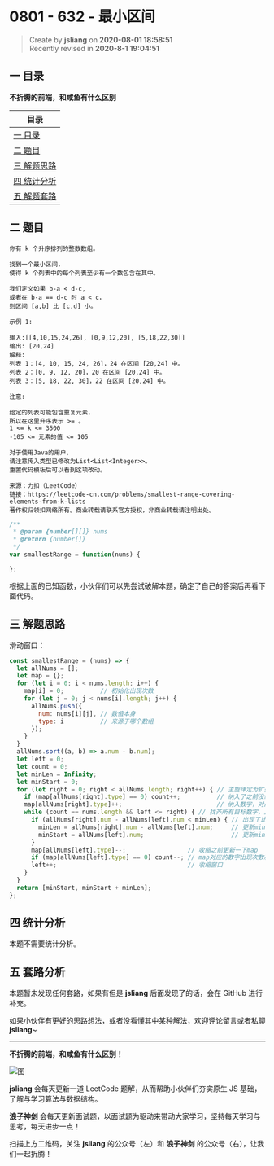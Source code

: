 0801 - 632 - 最小区间
===

> Create by **jsliang** on **2020-08-01 18:58:51**  
> Recently revised in **2020-8-1 19:04:51**  

## 一 目录

**不折腾的前端，和咸鱼有什么区别**

| 目录 |
| --- |
| [一 目录](#chapter-one) |
| [二 题目](#chapter-two) |
| [三 解题思路](#chapter-three) |
| [四 统计分析](#chapter-four) |
| [五 解题套路](#chapter-five) |

## 二 题目



```
你有 k 个升序排列的整数数组。

找到一个最小区间，
使得 k 个列表中的每个列表至少有一个数包含在其中。

我们定义如果 b-a < d-c,
或者在 b-a == d-c 时 a < c，
则区间 [a,b] 比 [c,d] 小。

示例 1:

输入:[[4,10,15,24,26], [0,9,12,20], [5,18,22,30]]
输出: [20,24]
解释: 
列表 1：[4, 10, 15, 24, 26]，24 在区间 [20,24] 中。
列表 2：[0, 9, 12, 20]，20 在区间 [20,24] 中。
列表 3：[5, 18, 22, 30]，22 在区间 [20,24] 中。

注意:

给定的列表可能包含重复元素，
所以在这里升序表示 >= 。
1 <= k <= 3500
-105 <= 元素的值 <= 105

对于使用Java的用户，
请注意传入类型已修改为List<List<Integer>>。
重置代码模板后可以看到这项改动。

来源：力扣（LeetCode）
链接：https://leetcode-cn.com/problems/smallest-range-covering-elements-from-k-lists
著作权归领扣网络所有。商业转载请联系官方授权，非商业转载请注明出处。
```

```js
/**
 * @param {number[][]} nums
 * @return {number[]}
 */
var smallestRange = function(nums) {

};
```

根据上面的已知函数，小伙伴们可以先尝试破解本题，确定了自己的答案后再看下面代码。

## 三 解题思路



滑动窗口：

```js
const smallestRange = (nums) => {
  let allNums = [];
  let map = {};
  for (let i = 0; i < nums.length; i++) {
    map[i] = 0;          // 初始化出现次数
    for (let j = 0; j < nums[i].length; j++) {
      allNums.push({
        num: nums[i][j], // 数值本身
        type: i          // 来源于哪个数组
      });
    }
  }
  allNums.sort((a, b) => a.num - b.num);
  let left = 0;
  let count = 0;
  let minLen = Infinity;
  let minStart = 0;
  for (let right = 0; right < allNums.length; right++) { // 主旋律定为扩张
    if (map[allNums[right].type] == 0) count++;          // 纳入了之前没纳入的目标数字，count++
    map[allNums[right].type]++;                          // 纳入数字，对应的出现次数+1
    while (count == nums.length && left <= right) { // 找齐所有目标数字，且区间不被破坏的前提下收缩
      if (allNums[right].num - allNums[left].num < minLen) { // 出现了比minLen更小的解
        minLen = allNums[right].num - allNums[left].num;     // 更新minLen
        minStart = allNums[left].num;                        // 更新minStart
      }
      map[allNums[left].type]--;                 // 收缩之前更新一下map
      if (map[allNums[left].type] == 0) count--; // map对应的数字出现次数减为0，count--
      left++;                                    // 收缩窗口
    }
  }
  return [minStart, minStart + minLen];
};
```

## 四 统计分析



本题不需要统计分析。

## 五 套路分析



本题暂未发现任何套路，如果有但是 **jsliang** 后面发现了的话，会在 GitHub 进行补充。

如果小伙伴有更好的思路想法，或者没看懂其中某种解法，欢迎评论留言或者私聊 **jsliang**~

---

**不折腾的前端，和咸鱼有什么区别！**

![图](https://github.com/LiangJunrong/document-library/blob/master/public-repertory/img/z-index-small.png?raw=true)

**jsliang** 会每天更新一道 LeetCode 题解，从而帮助小伙伴们夯实原生 JS 基础，了解与学习算法与数据结构。

**浪子神剑** 会每天更新面试题，以面试题为驱动来带动大家学习，坚持每天学习与思考，每天进步一点！

扫描上方二维码，关注 **jsliang** 的公众号（左）和 **浪子神剑** 的公众号（右），让我们一起折腾！

